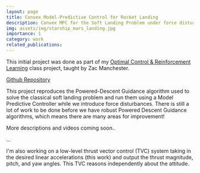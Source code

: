 ```yaml
---
layout: page
title: Convex Model-Predictive Control for Rocket Landing
description: Convex MPC for the Soft Landing Problem under force disturbances 
img: assets/img/starship_mars_landing.jpg
importance: 1
category: work
related_publications: 
---
```


This initial project was done as part of my [Optimal Control & Reinforcement Learning](https://github.com/Optimal-Control-16-745/) class project, taught by Zac Manchester.

[Github Repository](https://github.com/Ibrassow/soft_landing_mpc)

This project reproduces the Powered-Descent Guidance algorithm used to solve the classical soft landing problem and run them using a Model Predictive Controller while we introduce force disturbances. There is still a lot of work to be done before we have robust Powered Descent Guidance algorithms, which means there are many areas for improvement!


More descriptions and videos coming soon..

...

I'm also working on a low-level thrust vector control (TVC) system taking in the desired linear accelerations (this work) and output the thrust magnitude, pitch, and yaw angles. This TVC reasons independently about the attitude.